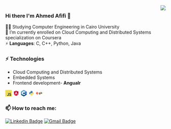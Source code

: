 <img align='right' src="https://github-readme-stats.vercel.app/api?username=AhmedMahmoud98&show_icons=true">

### Hi there I'm Ahmed Afifi 👋

👨‍🎓 Studying Computer Engineering in Cairo University  
🌱 I’m currently enrolled on Cloud Computing and Distributed Systems specialization on Coursera  
⚡ **Languages**: C, C++, Python, Java


### ⚡ Technologies
- Cloud Computing and Distributed Systems 
- Embedded Systems 
- Frontend development- **Angualr**

<code><img height="20" src="https://raw.githubusercontent.com/github/explore/80688e429a7d4ef2fca1e82350fe8e3517d3494d/topics/javascript/javascript.png"></code>
<code><img height="20" src="https://raw.githubusercontent.com/github/explore/80688e429a7d4ef2fca1e82350fe8e3517d3494d/topics/angular/angular.png"></code>
<code><img height="20" src="https://raw.githubusercontent.com/github/explore/80688e429a7d4ef2fca1e82350fe8e3517d3494d/topics/cpp/cpp.png"></code>
<code><img height="20" src="https://raw.githubusercontent.com/github/explore/80688e429a7d4ef2fca1e82350fe8e3517d3494d/topics/python/python.png"></code>
<code><img height="20" src="https://raw.githubusercontent.com/github/explore/80688e429a7d4ef2fca1e82350fe8e3517d3494d/topics/git/git.png"></code> 

###  📫 How to reach me:

[![Linkedin Badge](https://img.shields.io/badge/-AhmedAfifi-blue?style=flat-square&logo=Linkedin&logoColor=white&link=https://www.linkedin.com/in/ahmedafifi98/)](https://www.linkedin.com/in/ahmedafifi98/)
[![Gmail Badge](https://img.shields.io/badge/Gmail-c14438?style=flat-square&logo=Gmail&logoColor=white&link=ahmed.afifi98@eng-st.cu.edu.eg)](ahmed.afifi98@eng-st.cu.edu.eg)
